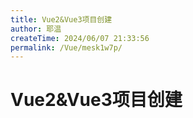 ```yaml
---
title: Vue2&Vue3项目创建
author: 耶温
createTime: 2024/06/07 21:33:56
permalink: /Vue/mesk1w7p/
---
```

# Vue2&Vue3项目创建